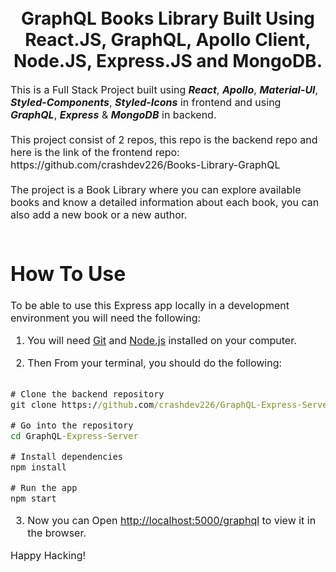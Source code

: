 <h1 align="center">
  
  <br>
   GraphQL Books Library Built Using React.JS, GraphQL, Apollo Client, Node.JS, Express.JS and MongoDB.
</h1>

<p><font size="3">
  This is a Full Stack Project built using <strong><em>React</em></strong>, <strong><em>Apollo</em></strong>, <strong><em>Material-UI</em></strong>, <strong><em>Styled-Components</em></strong>, <strong><em>Styled-Icons</em></strong> in frontend and using <strong><em>GraphQL</em></strong>, <strong><em>Express</em></strong> & <strong><em>MongoDB</em></strong> in backend.
  <br><br> 
	 This project consist of 2 repos, this repo is the backend repo and here is the link of the frontend repo: https://github.com/crashdev226/Books-Library-GraphQL
  <br><br> 
The project is a Book Library where you can explore available books and know a detailed information about each book, you can also add a new book or a new author.
  <br><br> 

</p>


# How To Use

To be able to use this Express app locally in a development environment you will need the following:

1) You will need [Git](https://git-scm.com) and [Node.js](https://nodejs.org/en/download/) installed on your computer.

2) Then From your terminal, you should do the following:


```cmd

# Clone the backend repository
git clone https://github.com/crashdev226/GraphQL-Express-Server

# Go into the repository
cd GraphQL-Express-Server

# Install dependencies
npm install 

# Run the app 
npm start

```

3) Now you can Open [http://localhost:5000/graphql](http://localhost:5000/graphql) to view it in the browser.

Happy Hacking!

